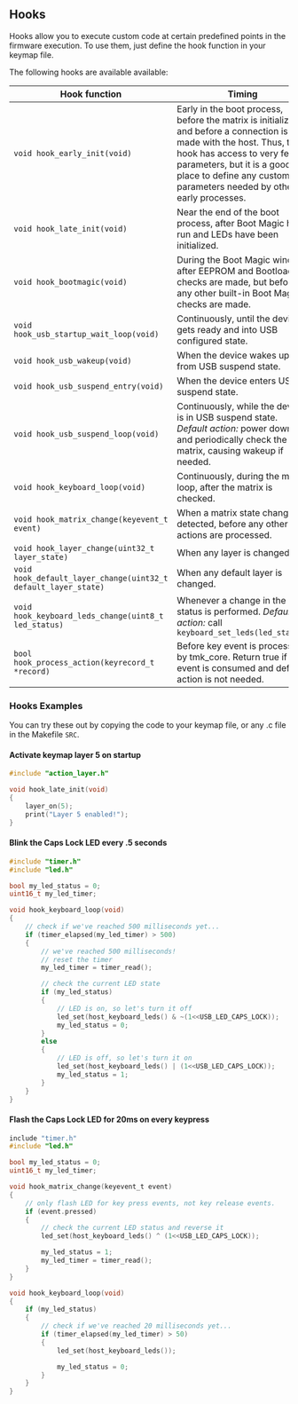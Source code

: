 Hooks
-----
Hooks allow you to execute custom code at certain predefined points in the firmware execution. To use them, just define the hook function in your keymap file.

The following hooks are available available:

Hook function                   | Timing
--------------------------------|-----------------------------------------------
`void hook_early_init(void)`         | Early in the boot process, before the matrix is initialized and before a connection is made with the host. Thus, this hook has access to very few parameters, but it is a good place to define any custom parameters needed by other early processes.
`void hook_late_init(void)`          | Near the end of the boot process, after Boot Magic has run and LEDs have been initialized.
`void hook_bootmagic(void)`          | During the Boot Magic window, after EEPROM and Bootloader checks are made, but before any other built-in Boot Magic checks are made.
`void hook_usb_startup_wait_loop(void)` | Continuously, until the device gets ready and into USB configured state.
`void hook_usb_wakeup(void)`         | When the device wakes up from USB suspend state.
`void hook_usb_suspend_entry(void)`  | When the device enters USB suspend state.
`void hook_usb_suspend_loop(void)`   | Continuously, while the device is in USB suspend state. *Default action:* power down and periodically check the matrix, causing wakeup if needed.
`void hook_keyboard_loop(void)`      | Continuously, during the main loop, after the matrix is checked.
`void hook_matrix_change(keyevent_t event)`      | When a matrix state change is detected, before any other actions are processed.
`void hook_layer_change(uint32_t layer_state)`   | When any layer is changed.
`void hook_default_layer_change(uint32_t default_layer_state)`   | When any default layer is changed.
`void hook_keyboard_leds_change(uint8_t led_status)`             | Whenever a change in the LED status is performed. *Default action:* call `keyboard_set_leds(led_status)`
`bool hook_process_action(keyrecord_t *record)`                  | Before key event is processed by tmk_core. Return true if the event is consumed and default action is not needed.





### Hooks Examples

You can try these out by copying the code to your keymap file, or any .c file in the Makefile `SRC`.

#### Activate keymap layer 5 on startup

```C
#include "action_layer.h"

void hook_late_init(void)
{
    layer_on(5);
    print("Layer 5 enabled!");
}
```

#### Blink the Caps Lock LED every .5 seconds

```C
#include "timer.h"
#include "led.h"

bool my_led_status = 0;
uint16_t my_led_timer;

void hook_keyboard_loop(void)
{
    // check if we've reached 500 milliseconds yet...
    if (timer_elapsed(my_led_timer) > 500)
    {
        // we've reached 500 milliseconds!
        // reset the timer
        my_led_timer = timer_read();

        // check the current LED state
        if (my_led_status)
        {
            // LED is on, so let's turn it off
            led_set(host_keyboard_leds() & ~(1<<USB_LED_CAPS_LOCK));
            my_led_status = 0;
        }
        else
        {
            // LED is off, so let's turn it on
            led_set(host_keyboard_leds() | (1<<USB_LED_CAPS_LOCK));
            my_led_status = 1;
        }
    }
}
```

#### Flash the Caps Lock LED for 20ms on every keypress
```C
include "timer.h"
#include "led.h"

bool my_led_status = 0;
uint16_t my_led_timer;

void hook_matrix_change(keyevent_t event)
{
    // only flash LED for key press events, not key release events.
    if (event.pressed)
    {
        // check the current LED status and reverse it
        led_set(host_keyboard_leds() ^ (1<<USB_LED_CAPS_LOCK));

        my_led_status = 1;
        my_led_timer = timer_read();
    }
}

void hook_keyboard_loop(void)
{
    if (my_led_status)
    {
        // check if we've reached 20 milliseconds yet...
        if (timer_elapsed(my_led_timer) > 50)
        {
            led_set(host_keyboard_leds());

            my_led_status = 0;
        }
    }
}

```
